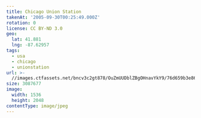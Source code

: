 ```yaml
---
title: Chicago Union Station
takenAt: '2005-09-30T00:25:49.000Z'
rotation: 0
license: CC BY-ND 3.0
geo:
  lat: 41.881
  lng: -87.62957
tags:
  - usa
  - chicago
  - unionstation
url: >-
  //images.ctfassets.net/bncv3c2gt878/OuZmUUDblZBgOHnavYkY9/76d659b3e86bb904aaefc4e7c3216c5d/chicago-union-station_4325618660_o
size: 3087677
image:
  width: 1536
  height: 2048
contentType: image/jpeg
---
```


